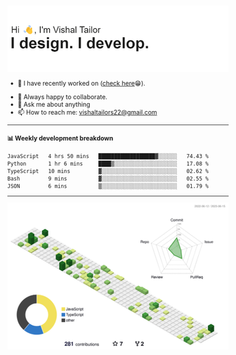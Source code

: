 ![Hi, I'm Vishal Tailor. I design. I develop.](https://github.com/vishaltailors/vishaltailors/blob/main/header.png?raw=true)

- 🔭 I have recently worked on ([check here](https://vishaltailor.com)😁).
<!-- - 🎦 Currently watching: JavaScript: The Hard Parts By Will Sentance. -->
- 👯 Always happy to collaborate.
- 💬 Ask me about anything
- 📫 How to reach me: <a href="mailto:vishaltailors22@gmail.com">vishaltailors22@gmail.com</a>

<hr /> 
<h4>📊 Weekly development breakdown</h4>
<!--START_SECTION:waka-->

```txt
JavaScript   4 hrs 50 mins   ██████████████████▓░░░░░░   74.43 %
Python       1 hr 6 mins     ████▒░░░░░░░░░░░░░░░░░░░░   17.08 %
TypeScript   10 mins         ▓░░░░░░░░░░░░░░░░░░░░░░░░   02.62 %
Bash         9 mins          ▓░░░░░░░░░░░░░░░░░░░░░░░░   02.55 %
JSON         6 mins          ▒░░░░░░░░░░░░░░░░░░░░░░░░   01.79 %
```

<!--END_SECTION:waka-->
<hr /> 

![](./profile-3d-contrib/profile-green-animate.svg)
